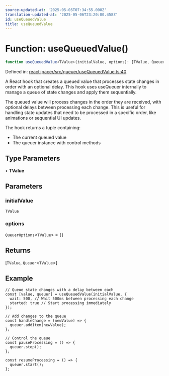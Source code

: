 ```yaml
---
source-updated-at: '2025-05-05T07:34:55.000Z'
translation-updated-at: '2025-05-06T23:20:00.458Z'
id: useQueuedValue
title: useQueuedValue
---
```


<!-- DO NOT EDIT: this page is autogenerated from the type comments -->

# Function: useQueuedValue()

```ts
function useQueuedValue<TValue>(initialValue, options): [TValue, Queuer<TValue>]
```

Defined in: [react-pacer/src/queuer/useQueuedValue.ts:40](https://github.com/TanStack/pacer/blob/main/packages/react-pacer/src/queuer/useQueuedValue.ts#L40)

A React hook that creates a queued value that processes state changes in order with an optional delay.
This hook uses useQueuer internally to manage a queue of state changes and apply them sequentially.

The queued value will process changes in the order they are received, with optional delays between
processing each change. This is useful for handling state updates that need to be processed
in a specific order, like animations or sequential UI updates.

The hook returns a tuple containing:
- The current queued value
- The queuer instance with control methods

## Type Parameters

• **TValue**

## Parameters

### initialValue

`TValue`

### options

`QueuerOptions`\<`TValue`\> = `{}`

## Returns

\[`TValue`, `Queuer`\<`TValue`\>\]

## Example

```tsx
// Queue state changes with a delay between each
const [value, queuer] = useQueuedValue(initialValue, {
  wait: 500, // Wait 500ms between processing each change
  started: true // Start processing immediately
});

// Add changes to the queue
const handleChange = (newValue) => {
  queuer.addItem(newValue);
};

// Control the queue
const pauseProcessing = () => {
  queuer.stop();
};

const resumeProcessing = () => {
  queuer.start();
};
```
